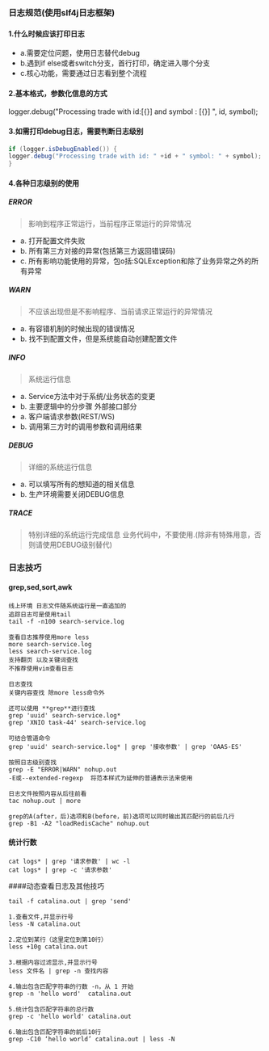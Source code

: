 ### 日志规范(使用slf4j日志框架)

#### 1.什么时候应该打印日志

+ a.需要定位问题，使用日志替代debug
+ b.遇到if else或者switch分支，首行打印，确定进入哪个分支
+ c.核心功能，需要通过日志看到整个流程

#### 2.基本格式，参数化信息的方式

logger.debug("Processing trade with id:[{}] and symbol : [{}] ", id, symbol);

#### 3.如需打印debug日志，需要判断日志级别
````java
if (logger.isDebugEnabled()) {
logger.debug("Processing trade with id: " +id + " symbol: " + symbol);
}
````
#### 4.各种日志级别的使用

##### ERROR

> 影响到程序正常运行，当前程序正常运行的异常情况

- a. 打开配置文件失败
- b. 所有第三方对接的异常(包括第三方返回错误码)
- c. 所有影响功能使用的异常，包o括:SQLException和除了业务异常之外的所有异常

##### WARN
> 不应该出现但是不影响程序、当前请求正常运行的异常情况
- a. 有容错机制的时候出现的错误情况
- b. 找不到配置文件，但是系统能自动创建配置文件

##### INFO
> 系统运行信息
- a. Service方法中对于系统/业务状态的变更
- b. 主要逻辑中的分步骤
外部接口部分
- a. 客户端请求参数(REST/WS)
- b. 调用第三方时的调用参数和调用结果

##### DEBUG
> 详细的系统运行信息
- a. 可以填写所有的想知道的相关信息
- b. 生产环境需要关闭DEBUG信息

##### TRACE
> 特别详细的系统运行完成信息
> 业务代码中，不要使用.(除非有特殊用意，否则请使用DEBUG级别替代)



### 日志技巧
#### grep,sed,sort,awk
````shell script
线上环境 日志文件随系统运行是一直追加的
追踪日志可是使用tail
tail -f -n100 search-service.log

查看日志推荐使用more less
more search-service.log
less search-service.log
支持翻页 以及关键词查找
不推荐使用vim查看日志

日志查找
关键内容查找 除more less命令外

还可以使用 **grep**进行查找
grep 'uuid' search-service.log*
grep 'XNIO task-44' search-service.log

可结合管道命令
grep 'uuid' search-service.log* | grep '接收参数' | grep 'OAAS-ES'

按照日志级别查找
grep -E "ERROR|WARN" nohup.out
-E或--extended-regexp  将范本样式为延伸的普通表示法来使用

日志文件按照内容从后往前看
tac nohup.out | more

grep的A(after，后)选项和B(before，前)选项可以同时输出其匹配行的前后几行
grep -B1 -A2 "loadRedisCache" nohup.out
````
#### 统计行数 
````shell script
cat logs* | grep '请求参数' | wc -l  
cat logs* | grep -c '请求参数'
````
####动态查看日志及其他技巧

````shell script
tail -f catalina.out | grep 'send'  

1.查看文件,并显示行号  
less -N catalina.out

2.定位到某行（这里定位到第10行）  
less +10g catalina.out

3.根据内容过滤显示,并显示行号  
less 文件名 | grep -n 查找内容

4.输出包含匹配字符串的行数 -n，从 1 开始  
grep -n 'hello word'  catalina.out

5.统计包含匹配字符串的总行数  
grep -c 'hello world' catalina.out

6.输出包含匹配字符串的前后10行  
grep -C10 ‘hello world’ catalina.out | less -N
````




